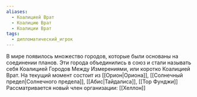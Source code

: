 ```yaml
---
aliases:
  - Коалицией Врат
  - Коалицию Врат
  - Коалиции Врат
tags:
  - дипломатический_игрок
---
```

В мире появилось множество городов, которые были основаны на соединении планов. Эти города объединились в союз и стали называть себя Коалицией Городов Между Измерениями, или коротко Коалицией Врат.
На текущий момент состоит из [[Орион|Ориона]], [[Солнечный предел|Солнечного предела]], [[Абис|Тайдалиса]], [[Тор Фунджи]]
Рассматривается новый член организации: [[Хеллон]]